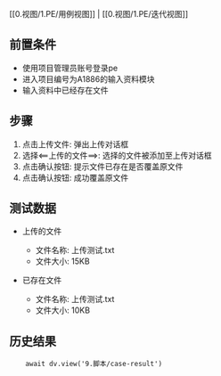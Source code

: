 [[0.视图/1.PE/用例视图]] | [[0.视图/1.PE/迭代视图]]

## 前置条件

- 使用项目管理员账号登录pe
- 进入项目编号为A1886的输入资料模块
- 输入资料中已经存在文件

## 步骤

1. 点击上传文件: 弹出上传对话框
2. 选择<==上传的文件==>: 选择的文件被添加至上传对话框
3. 点击确认按钮: 提示文件已存在是否覆盖原文件
4. 点击确认按钮: 成功覆盖原文件

## 测试数据

- 上传的文件
    - 文件名称: 上传测试.txt
    - 文件大小: 15KB

- 已存在文件
	- 文件名称: 上传测试.txt
	- 文件大小: 10KB

## 历史结果

```dataviewjs
    await dv.view('9.脚本/case-result')
```
